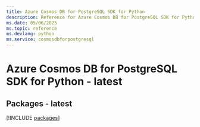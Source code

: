 ```yaml
---
title: Azure Cosmos DB for PostgreSQL SDK for Python
description: Reference for Azure Cosmos DB for PostgreSQL SDK for Python
ms.date: 05/06/2025
ms.topic: reference
ms.devlang: python
ms.service: cosmosdbforpostgresql
---
```

# Azure Cosmos DB for PostgreSQL SDK for Python - latest
## Packages - latest
[!INCLUDE [packages](cosmos-db-for-postgresql-index.md)]